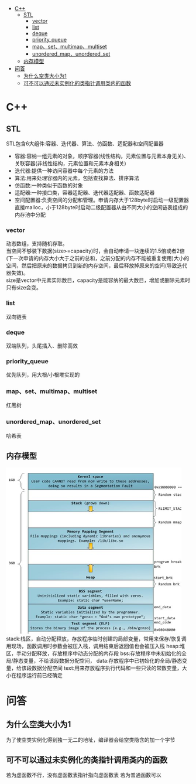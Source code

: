 
- [C++](#c)
  - [STL](#stl)
    - [vector](#vector)
    - [list](#list)
    - [deque](#deque)
    - [priority_queue](#priority_queue)
    - [map、set、multimap、multiset](#mapsetmultimapmultiset)
    - [unordered_map、unordered_set](#unordered_mapunordered_set)
  - [内存模型](#内存模型)
- [问答](#问答)
  - [为什么空类大小为1](#为什么空类大小为1)
  - [可不可以通过未实例化的类指针调用类内的函数](#可不可以通过未实例化的类指针调用类内的函数)


# C++
## STL
STL包含6大组件:容器、迭代器、算法、仿函数、适配器和空间配置器
+ 容器:容纳一组元素的对象，顺序容器(线性结构，元素位置与元素本身无关)、关联容器(非线性结构，元素位置和元素本身相关)
+ 迭代器:提供一种访问容器中每个元素的方法
+ 算法:用来处理容器内的元素，包括查找算法、排序算法
+ 仿函数:一种类似于函数的对象
+ 适配器:一种接口类，容器适配器、迭代器适配器、函数适配器
+ 空间配置器:负责空间的分配和管理。申请内存大于128byte时启动一级配置器直接malloc，小于128byte时启动二级配置器从由不同大小的空闲链表组成的内存池中分配

### vector
动态数组，支持随机存取。                 
当空间不够装下数据(size>=capacity)时，会自动申请一块连续的1.5倍或者2倍(下一次申请的内存大小大于之前的总和，之前分配的内存不能被重复使用)大小的空间，然后把原来的数据拷贝到新的内存空间，最后释放掉原来的空间(导致迭代器失效)。                 
size是vector中元素实际数目，capacity是能容纳的最大数目，增加或删除元素时只有size会变。                 

### list
双向链表

### deque
双端队列，头尾插入、删除高效

### priority_queue
优先队列，用大根/小根堆实现的

### map、set、multimap、multiset
红黑树

### unordered_map、unordered_set
哈希表



##  内存模型
![内存模型](./image/C++/MemoryModel.png)                  
stack:栈区，自动分配释放，存放程序临时创建的局部变量，常用来保存/恢复调用现场，函数调用时参数会被压入栈，调用结束后返回值也会被压入栈
heap:堆区，手动分配释放，存放程序中动态分配的内存段
bss:存放程序中未初始化的全局/静态变量，不给该段数据分配空间，
data:存放程序中已初始化的全局/静态变量，给该段数据分配空间
text:用来存放程序执行代码和一些只读的常数变量，大小在程序运行前已经确定



# 问答
## 为什么空类大小为1
为了使空类实例化得到独一无二的地址，编译器会给空类隐含的加一个字节

## 可不可以通过未实例化的类指针调用类内的函数
若为虚函数不行，没有虚函数表指针指向虚函数表
若为普通函数可以